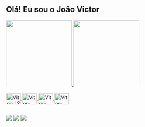 ## Olá! Eu sou o João Victor

<div>
 <a href="https://github.com/Vitinho163">
 <img height="180em" src="https://github-readme-stats.vercel.app/api?username=Vitinho163&show_icons=true&theme=dark&include_all_comits=true&cont_private=true"/>
 <img height="180em" src="https://github-readme-stats.vercel.app/api/top-langs/?username=Vitinho163&layout=compact&langs_count=16&theme=dark"/>
</div>
  
<div style="display: inline_block"><br>
 <img align="center" alt="Vitor-JS" height="30" width="40" src="https://cdn.jsdelivr.net/gh/devicons/devicon/icons/javascript/javascript-original.svg">
 <img align="center" alt="Vitor-NODEJS" height="30" width="40" src="https://cdn.jsdelivr.net/gh/devicons/devicon/icons/nodejs/nodejs-original.svg">
 <img align="center" alt="Vitor-HTML" height="30" width="40" src="https://cdn.jsdelivr.net/gh/devicons/devicon/icons/html5/html5-original.svg">
 <img align="center" alt="Vitor-CSS" height="30" width="40" src="https://cdn.jsdelivr.net/gh/devicons/devicon/icons/css3/css3-original.svg">
</div>


##
  
<div> 
  <a href="https://www.instagram.com/victor.jvsb18/" target="_blank"><img src="https://img.shields.io/badge/-Instagram-%23E4405F?style=for-the-badge&logo=instagram&logoColor=white" target="_blank"></a>
 <a href="Wellison#1426" target="_blank"><img src="https://img.shields.io/badge/Discord-7289DA?style=for-the-badge&logo=discord&logoColor=white" target="_blank"></a> 
  <a href = "mailto:victor.jvsb18@gmail.com"><img src="https://img.shields.io/badge/-Gmail-%23333?style=for-the-badge&logo=gmail&logoColor=white" target="_blank"></a>  
 </div>
